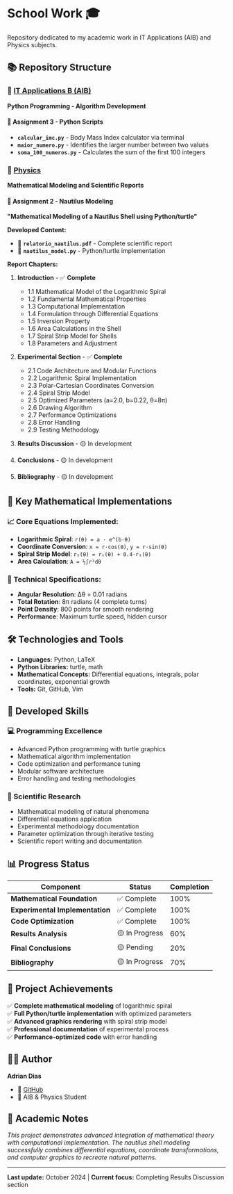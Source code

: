 # School Work 🎓

Repository dedicated to my academic work in IT Applications (AIB) and Physics subjects.

## 📚 Repository Structure

### 🤖 [IT Applications B (AIB)](./AIB)

**Python Programming - Algorithm Development**

#### 📁 Assignment 3 - Python Scripts

- **`calcular_imc.py`** - Body Mass Index calculator via terminal
- **`maior_numero.py`** - Identifies the larger number between two values
- **`soma_100_numeros.py`** - Calculates the sum of the first 100 integers

### 🔬 [Physics](./Física)

**Mathematical Modeling and Scientific Reports**

#### 📁 Assignment 2 - Nautilus Modeling

**"Mathematical Modeling of a Nautilus Shell using Python/turtle"**

**Developed Content:**

- 📄 **`relatorio_nautilus.pdf`** - Complete scientific report
- 🐢 **`nautilus_model.py`** - Python/turtle implementation

**Report Chapters:**

1. **Introduction** - ✅ **Complete**
   - 1.1 Mathematical Model of the Logarithmic Spiral
   - 1.2 Fundamental Mathematical Properties
   - 1.3 Computational Implementation
   - 1.4 Formulation through Differential Equations
   - 1.5 Inversion Property
   - 1.6 Area Calculations in the Shell
   - 1.7 Spiral Strip Model for Shells
   - 1.8 Parameters and Adjustment

2. **Experimental Section** - ✅ **Complete**
   - 2.1 Code Architecture and Modular Functions
   - 2.2 Logarithmic Spiral Implementation
   - 2.3 Polar-Cartesian Coordinates Conversion
   - 2.4 Spiral Strip Model
   - 2.5 Optimized Parameters (a=2.0, b=0.22, θ=8π)
   - 2.6 Drawing Algorithm
   - 2.7 Performance Optimizations
   - 2.8 Error Handling
   - 2.9 Testing Methodology

3. **Results Discussion** - 🟡 In development
4. **Conclusions** - 🟡 In development
5. **Bibliography** - 🟡 In development

## 🧮 Key Mathematical Implementations

### 📈 Core Equations Implemented:

- **Logarithmic Spiral**: `r(θ) = a · e^(b·θ)`
- **Coordinate Conversion**: `x = r·cos(θ)`, `y = r·sin(θ)`
- **Spiral Strip Model**: `r₂(θ) = r₁(θ) + 0.4·r₁(θ)`
- **Area Calculation**: `A = ½∫r²dθ`

### 🔧 Technical Specifications:

- **Angular Resolution**: Δθ = 0.01 radians
- **Total Rotation**: 8π radians (4 complete turns)
- **Point Density**: 800 points for smooth rendering
- **Performance**: Maximum turtle speed, hidden cursor

## 🛠️ Technologies and Tools

- **Languages:** Python, LaTeX
- **Python Libraries:** turtle, math
- **Mathematical Concepts:** Differential equations, integrals, polar coordinates, exponential growth
- **Tools:** Git, GitHub, Vim

## 🎯 Developed Skills

### 💻 Programming Excellence

- Advanced Python programming with turtle graphics
- Mathematical algorithm implementation
- Code optimization and performance tuning
- Modular software architecture
- Error handling and testing methodologies

### 🔬 Scientific Research

- Mathematical modeling of natural phenomena
- Differential equations application
- Experimental methodology documentation
- Parameter optimization through iterative testing
- Scientific report writing and documentation

## 📊 Progress Status

| Component                       | Status         | Completion |
| ------------------------------- | -------------- | ---------- |
| **Mathematical Foundation**     | ✅ Complete    | 100%       |
| **Experimental Implementation** | ✅ Complete    | 100%       |
| **Code Optimization**           | ✅ Complete    | 100%       |
| **Results Analysis**            | 🟡 In Progress | 60%        |
| **Final Conclusions**           | 🟡 Pending     | 20%        |
| **Bibliography**                | 🟡 In Progress | 70%        |

## 🚀 Project Achievements

✅ **Complete mathematical modeling** of logarithmic spiral  
✅ **Full Python/turtle implementation** with optimized parameters  
✅ **Advanced graphics rendering** with spiral strip model  
✅ **Professional documentation** of experimental process  
✅ **Performance-optimized code** with error handling

## 👨‍💻 Author

**Adrian Dias**

- 🔗 [GitHub](https://github.com/AdrianDias444)
- 🏫 AIB & Physics Student

## 📝 Academic Notes

_This project demonstrates advanced integration of mathematical theory with computational implementation. The nautilus shell modeling successfully combines differential equations, coordinate transformations, and computer graphics to recreate natural patterns._

---

**Last update:** October 2024 | **Current focus:** Completing Results Discussion section
